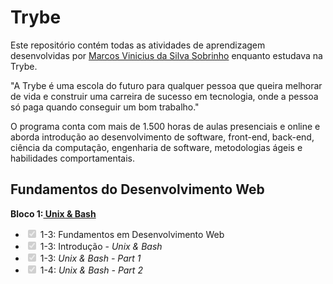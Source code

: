 # Trybe
Este repositório contém todas as atividades de aprendizagem desenvolvidas por <a href=https://www.linkedin.com/in/marcosvdss/> Marcos Vinicius da Silva Sobrinho</a> enquanto estudava na Trybe.

"A Trybe é uma escola do futuro para qualquer pessoa que queira melhorar de vida e construir uma carreira de sucesso em tecnologia, onde a pessoa só paga quando conseguir um bom trabalho."

O programa conta com mais de 1.500 horas de aulas presenciais e online e aborda introdução ao desenvolvimento de software, front-end, back-end, ciência da computação, engenharia de software, metodologias ágeis e habilidades comportamentais.

<h2>Fundamentos do Desenvolvimento Web</h2>

<b>Bloco 1:<a href="https://github.com/marcovdss/trybe-exercises/tree/main/01-fundamentos/bloco-01-unix-e-bash"> Unix & Bash </a></b><br>
<ul class="contains-task-list">
<li calss="task-list-item"><input type="checkbox" id="" disabled="" class="task-list-item-checkbox" checked=""> 1-3: Fundamentos em Desenvolvimento Web</li>
<li calss="task-list-item"><input type="checkbox" id="" disabled="" class="task-list-item-checkbox" checked=""> 1-3: Introdução - <em>Unix &amp; Bash </em></li>
<li class="task-list-item"><input type="checkbox" id="" disabled="" class="task-list-item-checkbox" checked=""> 1-3: <em>Unix &amp; Bash - Part 1</em></li>
<li class="task-list-item"><input type="checkbox" id="" disabled="" class="task-list-item-checkbox" checked=""> 1-4: <em>Unix &amp; Bash - Part 2</em></li>

</ul>